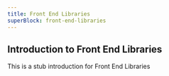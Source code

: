 ```yaml
---
title: Front End Libraries
superBlock: front-end-libraries
---
```


## Introduction to Front End Libraries

This is a stub introduction for Front End Libraries
